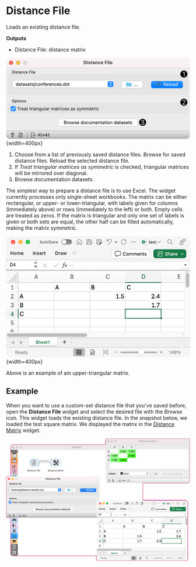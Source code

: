 Distance File
=============

Loads an existing distance file.

**Outputs**

- Distance File: distance matrix

![](images/DistanceFile-stamped.png){width=400px}

1. Choose from a list of previously saved distance files.
   Browse for saved distance files.
   Reload the selected distance file.
2. If *Treat triangular matrices as symmetric* is checked, triangular matrices will be mirrored over diagonal.
3. Browse documentation datasets.

The simplest way to prepare a distance file is to use Excel. The widget currently processes only single-sheet workbooks. The matrix can be either rectangular, or upper- or lower-triangular, with labels given for columns (immediately above) or rows (immediately to the left) or both. Empty cells are treated as zeros. If the matrix is triangular and only one set of labels is given or both sets are equal, the other half can be filled automatically, making the matrix symmetric.

![](images/DistanceFile-Excel.png){width=400px}

Above is an example of am upper-triangular matrix.

Example
-------

When you want to use a custom-set distance file that you've saved before, open the **Distance File** widget and select the desired file with the *Browse* icon. This widget loads the existing distance file. In the snapshot below, we loaded the test square matrix. We displayed the matrix in the [Distance Matrix](../unsupervised/distancematrix.md) widget.

![](images/DistanceFile-Example.png)
